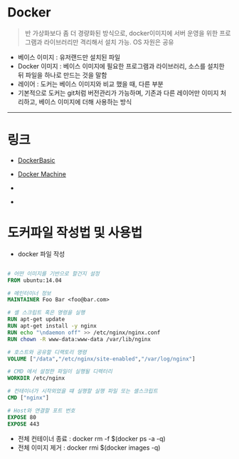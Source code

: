 # Docker

> 반 가상화보다 좀 더 경량화된 방식으로, docker이미지에 서버 운영을 위한 프로그램과 라이브러리만 격리해서 설치 가능. OS 자원은 공유

- 베이스 이미지 : 유저랜드만 설치된 파일
- Docker 이미지 : 베이스 이미지에 필요한 프로그램과 라이브러리, 소스를 설치한 뒤 파일을 하나로 만드는 것을 말함
- 레이어 : 도커는 베이스 이미지와 비교 했을 때, 다른 부분
- 기본적으로 도커는 git처럼 버전관리가 가능하며, 기존과 다른 레이어만 이미지 처리하고, 베이스 이미지에 더해 사용하는 방식

---

# 링크

- [DockerBasic](https://github.com/banziha104/DockerExample/tree/master/markdown/fcmarkdown)

- [Docker Machine](https://github.com/banziha104/DockerExample/tree/master/markdown/fcmarkdown)

- [](https://github.com/banziha104/DockerExample/tree/master/markdown/fcmarkdown)

- [](https://github.com/banziha104/DockerExample/tree/master/markdown/fcmarkdown)



# 도커파일 작성법 및 사용법

- docker 파일 작성


```dockerfile

# 어떤 이미지를 기반으로 할건지 설정
FROM ubuntu:14.04

# 메인터이너 정보
MAINTAINER Foo Bar <foo@bar.com>

# 셸 스크립트 혹은 명령을 실행
RUN apt-get update
RUN apt-get install -y nginx
RUN echo "\ndaemon off" >> /etc/nginx/nginx.conf
RUN chown -R www-data:www-data /var/lib/nginx

# 호스트와 공유할 디랙토리 명령
VOLUME ["/data","/etc/nginx/site-enabled","/var/log/nginx"]

# CMD 에서 설정한 파일이 실행될 디렉터리
WORKDIR /etc/nginx

# 컨테이너가 시작외었을 떄 실행할 실행 파일 또는 셸스크립트
CMD ["nginx"]

# Host와 연결할 포트 번호
EXPOSE 80
EXPOSE 443
```

- 전체 컨테이너 종료 : docker rm -f $(docker ps -a -q)
- 전체 이미지 제거 : docker rmi $(docker images -q)
